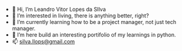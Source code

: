 - 👋 Hi, I’m Leandro Vitor Lopes da SIlva
- 👀 I’m interested in living, there is anything better, right?
- 🌱 I’m currently learning how to be a project manager, not just tech manager.
- 💞️ I’m here build an interesting portifolio of my learnings in python.
- 📫 silva.llops@gmail.com

<!---
LeandroAdeko/LeandroAdeko is a ✨ special ✨ repository because its `README.md` (this file) appears on your GitHub profile.
You can click the Preview link to take a look at your changes.
--->
